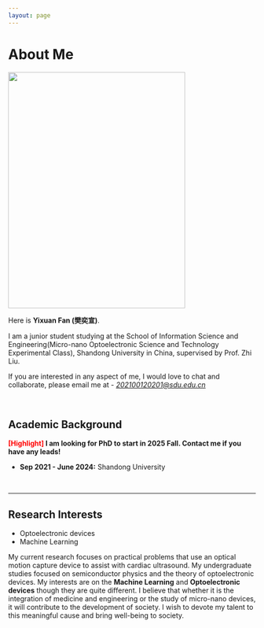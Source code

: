 ```yaml
---
layout: page
---
```


# About Me

<img src="https://caihanlin.com/caihanlin.jpg" class="floatpic" width="360" height="480">

Here is **Yixuan Fan (樊奕宣)**.

I am a junior student studying at the School of Information Science and Engineering(Micro-nano Optoelectronic Science and Technology Experimental Class), Shandong University in China, supervised by Prof. Zhi Liu.

If you are interested in any aspect of me, I would love to chat and collaborate, please email me at - *202100120201@sdu.edu.cn*

<br>

## Academic Background

**<font color='red'>[Highlight]</font> I am looking for PhD to start in 2025 Fall. Contact me if you have any leads!**

- **Sep 2021 - June 2024:** Shandong University

<br>

---

## Research Interests

- Optoelectronic devices
- Machine Learning

My current research focuses on practical problems that use an optical motion capture device to assist with cardiac ultrasound. My undergraduate studies focused on semiconductor physics and the theory of optoelectronic devices. My interests are on the **Machine Learning** and **Optoelectronic devices** though they are quite different. I believe that whether it is the integration of medicine and engineering or the study of micro-nano devices, it will contribute to the development of society. I wish to devote my talent to this meaningful cause and bring well-being to society.

<br>


